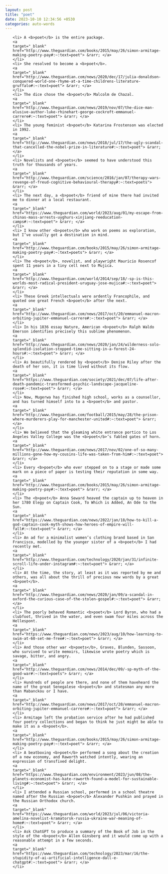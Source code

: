 ```yaml
---
layout: post
title: "poet"
date: 2023-10-10 12:34:56 +0530
categories: auto-words
---
```

<ol>

    <li> A <b>poet</b> is the entire package.
    <a 
    target="_blank" 
    href="http://www.theguardian.com/books/2015/may/26/simon-armitage-making-poetry-pay#:~:text=poet"> &rarr; </a>
    </li>
    <li> She resolved to become a <b>poet</b>.
    <a 
    target="_blank" 
    href="http://www.theguardian.com/news/2020/dec/17/julia-donaldson-conquered-world-one-rhyme-at-a-time-childrens-literature-gruffalo#:~:text=poet"> &rarr; </a>
    </li>
    <li> The dice chose the <b>poet</b> Malcolm de Chazal.
    <a 
    target="_blank" 
    href="http://www.theguardian.com/news/2019/nov/07/the-dice-man-elusive-author-luke-rhinehart-george-cockroft-emmanuel-carrere#:~:text=poet"> &rarr; </a>
    </li>
    <li> The young feminist <b>poet</b> Katarina Frostenson was elected in 1992.
    <a 
    target="_blank" 
    href="http://www.theguardian.com/news/2018/jul/17/the-ugly-scandal-that-cancelled-the-nobel-prize-in-literature#:~:text=poet"> &rarr; </a>
    </li>
    <li> Novelists and <b>poets</b> seemed to have understood this truth for thousands of years.
    <a 
    target="_blank" 
    href="http://www.theguardian.com/science/2016/jan/07/therapy-wars-revenge-of-freud-cognitive-behavioural-therapy#:~:text=poets"> &rarr; </a>
    </li>
    <li> The next day, a <b>poet</b> friend of mine there had invited me to dinner at a local restaurant.
    <a 
    target="_blank" 
    href="https://www.theguardian.com/world/2023/aug/01/my-escape-from-chinas-mass-arrests-uyghurs-xinjiang-reeducation-camps#:~:text=poet"> &rarr; </a>
    </li>
    <li> I know other <b>poets</b> who work on poems as exploration, but I’ve usually got a destination in mind.
    <a 
    target="_blank" 
    href="http://www.theguardian.com/books/2015/may/26/simon-armitage-making-poetry-pay#:~:text=poets"> &rarr; </a>
    </li>
    <li> The <b>poet</b>, novelist, and playwright Mauricio Rosencof spent 11 years in a tiny cell next to Mujica.
    <a 
    target="_blank" 
    href="http://www.theguardian.com/world/2014/sep/18/-sp-is-this-worlds-most-radical-president-uruguay-jose-mujica#:~:text=poet"> &rarr; </a>
    </li>
    <li> These Greek intellectuals were ardently Francophile, and quoted one great French <b>poet</b> after the next.
    <a 
    target="_blank" 
    href="http://www.theguardian.com/news/2017/oct/20/emmanuel-macron-orbiting-jupiter-emmanuel-carrere#:~:text=poet"> &rarr; </a>
    </li>
    <li> In his 1836 essay Nature, American <b>poet</b> Ralph Waldo Emerson identifies precisely this sublime phenomenon.
    <a 
    target="_blank" 
    href="http://www.theguardian.com/news/2020/jan/24/wilderness-solo-splendid-isolation-stopped-time-sitting-in-a-forest-24-hours#:~:text=poet"> &rarr; </a>
    </li>
    <li> As beautifully rendered by <b>poet</b> Denise Riley after the death of her son, it is time lived without its flow.
    <a 
    target="_blank" 
    href="https://www.theguardian.com/society/2021/dec/07/life-after-death-pandemic-transformed-psychic-landscape-jacqueline-rose#:~:text=poet"> &rarr; </a>
    </li>
    <li> Now, Mugerwa has finished high school, works as a counsellor, and has turned himself into to a <b>poet</b> and pastor.
    <a 
    target="_blank" 
    href="http://www.theguardian.com/football/2015/may/28/the-prison-where-murderers-play-for-manchester-united#:~:text=poet"> &rarr; </a>
    </li>
    <li> We believed that the gleaming white entrance portico to Los Angeles Valley College was the <b>poet</b>’s fabled gates of horn.
    <a 
    target="_blank" 
    href="http://www.theguardian.com/news/2017/nov/02/one-of-so-many-millions-gone-how-my-cousins-life-was-taken-from-him#:~:text=poet"> &rarr; </a>
    </li>
    <li> Every <b>poet</b> who ever stepped on to a stage or made some mark on a piece of paper is testing their reputation in some way.
    <a 
    target="_blank" 
    href="http://www.theguardian.com/books/2015/may/26/simon-armitage-making-poetry-pay#:~:text=poet"> &rarr; </a>
    </li>
    <li> The <b>poet</b> Anna Seward heaved the captain up to heaven in her 1780 Elegy on Captain Cook, To Which is Added, An Ode to the Sun.
    <a 
    target="_blank" 
    href="https://www.theguardian.com/news/2022/jan/18/how-to-kill-a-god-captain-cook-myth-shows-how-heroes-of-empire-will-fall#:~:text=poet"> &rarr; </a>
    </li>
    <li> An ad for a minimalist women’s clothing brand based in San Francisco, modelled by the younger sister of a <b>poet</b> I had recently met.
    <a 
    target="_blank" 
    href="http://www.theguardian.com/technology/2020/jan/31/infinite-scroll-life-under-instagram#:~:text=poet"> &rarr; </a>
    </li>
    <li> At the time, the story, at least as it was reported by me and others, was all about the thrill of precious new words by a great <b>poet</b>.
    <a 
    target="_blank" 
    href="http://www.theguardian.com/news/2020/jan/09/a-scandal-in-oxford-the-curious-case-of-the-stolen-gospel#:~:text=poet"> &rarr; </a>
    </li>
    <li> The poorly behaved Romantic <b>poet</b> Lord Byron, who had a clubfoot, thrived in the water, and even swam four miles across the Hellespont.
    <a 
    target="_blank" 
    href="https://www.theguardian.com/news/2023/aug/10/how-learning-to-swim-at-60-set-me-free#:~:text=poet"> &rarr; </a>
    </li>
    <li> And those other war <b>poets</b>, Graves, Blunden, Sassoon, who survived to write memoirs, likewise wrote poetry which is savage, bitter, and angry.
    <a 
    target="_blank" 
    href="http://www.theguardian.com/news/2014/dec/09/-sp-myth-of-the-good-war#:~:text=poets"> &rarr; </a>
    </li>
    <li> Hundreds of people are there, and none of them haveheard the name of the great Senegalese <b>poet</b> and statesman any more than Mabanckou or I have.
    <a 
    target="_blank" 
    href="http://www.theguardian.com/news/2017/oct/20/emmanuel-macron-orbiting-jupiter-emmanuel-carrere#:~:text=poet"> &rarr; </a>
    </li>
    <li> Armitage left the probation service after he had published four poetry collections and began to think he just might be able to make it as a <b>poet</b>.
    <a 
    target="_blank" 
    href="http://www.theguardian.com/books/2015/may/26/simon-armitage-making-poetry-pay#:~:text=poet"> &rarr; </a>
    </li>
    <li> A beatboxing <b>poet</b> performed a song about the creation of a new economy, and Raworth watched intently, wearing an expression of transfixed delight.
    <a 
    target="_blank" 
    href="https://www.theguardian.com/environment/2023/jun/08/the-planets-economist-has-kate-raworth-found-a-model-for-sustainable-living#:~:text=poet"> &rarr; </a>
    </li>
    <li> I attended a Russian school, performed in a school theatre named after the Russian <b>poet</b> Alexander Pushkin and prayed in the Russian Orthodox church.
    <a 
    target="_blank" 
    href="https://www.theguardian.com/world/2023/jul/06/victoria-amelina-novelist-kramatorsk-russia-ukraine-war-meaning-of-home#:~:text=poet"> &rarr; </a>
    </li>
    <li> Ask ChatGPT to produce a summary of the Book of Job in the style of the <b>poet</b> Allen Ginsberg and it would come up with a reasonable attempt in a few seconds.
    <a 
    target="_blank" 
    href="https://www.theguardian.com/technology/2023/mar/16/the-stupidity-of-ai-artificial-intelligence-dall-e-chatgpt#:~:text=poet"> &rarr; </a>
    </li>
